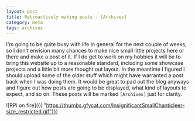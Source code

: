 ```yaml
---
layout: post
title: Retroactively making posts - [Archives]
category: meta
tags: archives
---
```


I'm going to be quite busy with life in general for the next couple of weeks, so I don't envision many chances to make nice small little projects here or there and make a post of it.
If I do get to work on my hobbies it will be to bring this website up to a reasonable standard, including some showcase projects and a little bit more thought out layout. In the meantime I figured I should upload some of the older stuff which might have warranted a post back when I was doing them. It would be great to pad out the blog anyways and figure out how posts are going to be displayed, what kind of layouts to expect, and so on. These posts will be marked `[Archives]` just for clarity.

![RPi on fire]({{ "https://thumbs.gfycat.com/InsignificantSmallChanticleer-size_restricted.gif"}})

